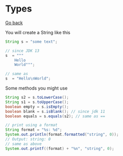 # Types

[Go back](../index.md#beginner)

You will create a String like this

```java
String s = "some text";

// since JDK 13
s  = """
    Hello
    World""";

// same as
s  = "Hello\nWorld";
```

Some methods you might use

```java
String s2 = s.toLowerCase();
String s1 = s.toUpperCase();
boolean empty = s.isEmpty();
boolean blank = s.isBlank(); // since jdk 11
boolean equals = s.equals(s2); // same as ==

// print using a format
String format = "%s: %d";
System.out.println(format.formatted("string", 0));
// Output: string: 0
// same as above
System.out.printf((format) + "%n", "string", 0);
```